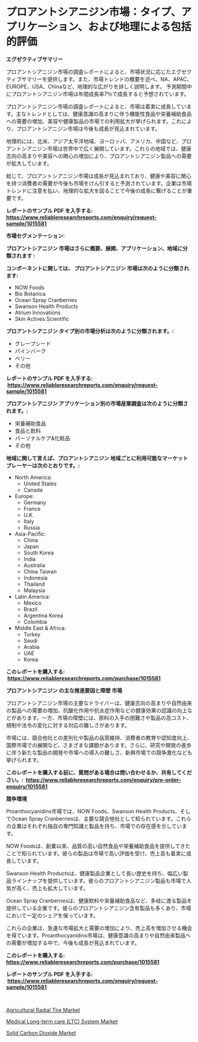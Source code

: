 <p><h1>プロアントシアニジン市場：タイプ、アプリケーション、および地理による包括的評価</h1></p><p><strong>エグゼクティブサマリー</strong></p>
<p><p>プロアントシアニジン市場の調査レポートによると、市場状況に応じたエグゼクティブサマリーを提供します。また、市場トレンドの概要を述べ、NA、APAC、EUROPE、USA、Chinaなど、地理的な広がりを詳しく説明します。 予測期間中にプロアントシアニジン市場は年間成長率7％で成長すると予想されています。</p><p>プロアントシアニジン市場の調査レポートによると、市場は着実に成長しています。主なトレンドとしては、健康意識の高まりに伴う機能性食品や栄養補助食品への需要の増加、美容や健康製品の市場での利用拡大が挙げられます。これにより、プロアントシアニジン市場は今後も成長が見込まれています。</p><p>地理的には、北米、アジア太平洋地域、ヨーロッパ、アメリカ、中国など、プロアントシアニジン市場は世界中で広く展開しています。これらの地域では、健康志向の高まりや美容への関心の増加により、プロアントシアニジン製品への需要が拡大しています。</p><p>総じて、プロアントシアニジン市場は成長が見込まれており、健康や美容に関心を持つ消費者の需要が今後も市場をけん引すると予測されています。企業は市場トレンドに注意を払い、地理的な拡大を図ることで今後の成長に繋げることが重要です。</p></p>
<p><strong>レポートのサンプル PDF を入手する: <a href="https://www.reliableresearchreports.com/enquiry/request-sample/1015581">https://www.reliableresearchreports.com/enquiry/request-sample/1015581</a></strong></p>
<p><strong>市場セグメンテーション:</strong></p>
<p><strong> プロアントシアニジン 市場はさらに概要、展開、アプリケーション、地域に分類されます :</strong></p>
<p><strong>コンポーネントに関しては、 プロアントシアニジン 市場は次のように分類されます: &nbsp;</strong></p>
<p><ul><li>NOW Foods</li><li>Bio Botanica</li><li>Ocean Spray Cranberries</li><li>Swanson Health Products</li><li>Atrium Innovations</li><li>Skin Actives Scientific</li></ul></p>
<p><strong> プロアントシアニジン タイプ別の市場分析は次のように分類されます。:</strong></p>
<p><ul><li>グレープシード</li><li>パインバーク</li><li>ベリー</li><li>その他</li></ul></p>
<p><strong>レポートのサンプル PDF を入手する: &nbsp;<a href="https://www.reliableresearchreports.com/enquiry/request-sample/1015581">https://www.reliableresearchreports.com/enquiry/request-sample/1015581</a></strong></p>
<p><strong> プロアントシアニジン アプリケーション別の市場産業調査は次のように分類されます。:</strong></p>
<p><ul><li>栄養補助食品</li><li>食品と飲料</li><li>パーソナルケア&化粧品</li><li>その他</li></ul></p>
<p><strong>地域に関して言えば、プロアントシアニジン 地域ごとに利用可能なマーケットプレーヤーは次のとおりです。:</strong></p>
<p><ul>
    <li>
        North America:
        <ul>
            <li>United States</li>
            <li>Canada</li>
        </ul>
    </li>
    <li>
        Europe:
        <ul>
            <li>Germany</li>
            <li>France</li>
            <li>U.K.</li>
            <li>Italy</li>
            <li>Russia</li>
        </ul>
    </li>
    <li>
        Asia-Pacific:
        <ul>
            <li>China</li>
            <li>Japan</li>
            <li>South Korea</li>
            <li>India</li>
            <li>Australia</li>
            <li>China Taiwan</li>
            <li>Indonesia</li>
            <li>Thailand</li>
            <li>Malaysia</li>
        </ul>
    </li>
    <li>
        Latin America:
        <ul>
            <li>Mexico</li>
            <li>Brazil</li>
            <li>Argentina Korea</li>
            <li>Colombia</li>
        </ul>
    </li>
    <li>
        Middle East & Africa:
        <ul>
            <li>Turkey</li>
            <li>Saudi</li>
            <li>Arabia</li>
            <li>UAE</li>
            <li>Korea</li>
        </ul>
    </li>
    </ul></p>
<p><strong>このレポートを購入する: &nbsp;<a href="https://www.reliableresearchreports.com/purchase/1015581">https://www.reliableresearchreports.com/purchase/1015581</a></strong></p>
<p><strong>プロアントシアニジン の主な推進要因と障壁 市場</strong></p>
<p><p>プロアントシアニジン市場の主要なドライバーは、健康志向の高まりや自然由来の製品への需要の増加、抗酸化作用や抗炎症作用などの健康効果の認識の向上などがあります。一方、市場の障壁には、原料の入手の困難さや製品の高コスト、規制や法令の変化に対する対応の難しさがあります。</p><p>市場には、競合他社との差別化や製品の品質維持、消費者の教育や認知度向上、国際市場での展開など、さまざまな課題があります。さらに、研究や開発の進歩に伴う新たな製品の開発や市場への導入の難しさ、新興市場での競争激化なども挙げられます。</p></p>
<p><strong>このレポートを購入する前に、質問がある場合は問い合わせるか、共有してください。:&nbsp; <a href="https://www.reliableresearchreports.com/enquiry/pre-order-enquiry/1015581">https://www.reliableresearchreports.com/enquiry/pre-order-enquiry/1015581</a></strong></p>
<p><strong>競争環境</strong></p>
<p><p>Proanthocyanidins市場では、NOW Foods、Swanson Health Products、そしてOcean Spray Cranberriesは、主要な競合他社として知られています。これらの企業はそれぞれ独自の専門知識と製品を持ち、市場での存在感を示しています。</p><p>NOW Foodsは、創業以来、品質の高い自然食品や栄養補助食品を提供してきたことで知られています。彼らの製品は市場で高い評価を受け、売上高も着実に成長しています。</p><p>Swanson Health Productsは、健康製品企業として長い歴史を持ち、幅広い製品ラインナップを提供しています。彼らのプロアントシアニジン製品も市場で人気が高く、売上も拡大しています。</p><p>Ocean Spray Cranberriesは、健康飲料や栄養補助食品など、多岐に渡る製品を提供している企業です。彼らのプロアントシアニジン含有製品も多くあり、市場において一定のシェアを保っています。</p><p>これらの企業は、急速な市場拡大と需要の増加により、売上高を増加させる機会を得ています。Proanthocyanidins市場は、健康意識の高まりや自然由来製品への需要が増加する中で、今後も成長が見込まれています。</p></p>
<p><strong>このレポートを購入する: &nbsp; <a href="https://www.reliableresearchreports.com/purchase/1015581">https://www.reliableresearchreports.com/purchase/1015581</a></strong></p>
<p><strong>レポートのサンプル PDF を入手する: &nbsp;<a href="https://www.reliableresearchreports.com/enquiry/request-sample/1015581">https://www.reliableresearchreports.com/enquiry/request-sample/1015581</a></strong><strong></strong></p>
<p>&nbsp;</p>
<p><p><a href="https://www.linkedin.com/pulse/agricultural-radial-tire-market-size-global-industry-overview-xy0ae?trackingId=IwuKplvZsi%2FA1tWja%2FVAQw%3D%3D">Agricultural Radial Tire Market</a></p><p><a href="https://www.linkedin.com/pulse/medical-long-term-care-ltc-system-market-research-report-forecasted-f8maf?trackingId=Lig%2FtVoT9ASYm0SfZHLYcA%3D%3D">Medical Long-term care (LTC) System Market</a></p><p><a href="https://www.linkedin.com/pulse/solid-carbon-dioxide-market-size-focuses-dynamics-in-depth-xgcff?trackingId=QGbkjp4rdia0iqy%2BC2dWCw%3D%3D">Solid Carbon Dioxide Market</a></p></p>